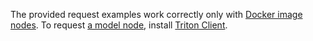The provided request examples work correctly only with [Docker image nodes](../../datasphere/concepts/deploy/index.md#docker-node). To request [a model node](../../datasphere/concepts/deploy/index.md#models-node), install [Triton Client](https://github.com/triton-inference-server/client).